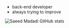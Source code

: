 
- back-end developer
- always trying to improve

![Saeed Madadi GitHub stats](https://github-readme-stats.vercel.app/api?username=saeedmdd&hide=contribs,prs)
